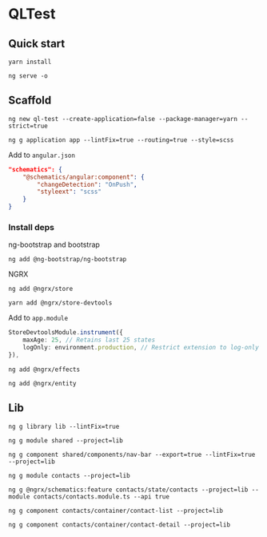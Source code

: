 # QLTest

## Quick start

`yarn install`

`ng serve -o`

## Scaffold
`ng new ql-test --create-application=false --package-manager=yarn --strict=true`

`ng g application app --lintFix=true --routing=true --style=scss`

Add to `angular.json`

```json
"schematics": {
    "@schematics/angular:component": {
        "changeDetection": "OnPush",
        "styleext": "scss"
    }
}
```

### Install deps

ng-bootstrap and bootstrap

`ng add @ng-bootstrap/ng-bootstrap`

NGRX

`ng add @ngrx/store`

`yarn add @ngrx/store-devtools`

Add to `app.module`
```typescript
StoreDevtoolsModule.instrument({
    maxAge: 25, // Retains last 25 states
    logOnly: environment.production, // Restrict extension to log-only mode
}),
```

`ng add @ngrx/effects`

`ng add @ngrx/entity`

## Lib

`ng g library lib --lintFix=true`

`ng g module shared --project=lib`

`ng g component shared/components/nav-bar --export=true --lintFix=true --project=lib`

`ng g module contacts --project=lib`

`ng g @ngrx/schematics:feature contacts/state/contacts --project=lib --module contacts/contacts.module.ts --api true`

`ng g component contacts/container/contact-list --project=lib`

`ng g component contacts/container/contact-detail --project=lib`
